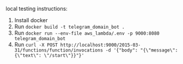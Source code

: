 local testing instructions:

1. Install docker
2. Run `docker build -t telegram_domain_bot .`
3. Run `docker run --env-file aws_lambda/.env -p 9000:8080 telegram_domain_bot   `
4. Run `curl -X POST http://localhost:9000/2015-03-31/functions/function/invocations -d '{"body": "{\"message\": {\"text\": \"/start\"}}"}'`
